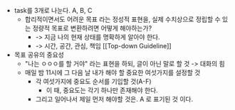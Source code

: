 - task를 3개로 나눈다. A, B, C
	- 합리적이면서도 어려운 목표 라는 정성적 표현을, 실제 수치상으로 정립할 수 있는 정량적 목표로 변환하려면 어떻게 해야하는가?
		- -> 지금 나의 현재 상태를 명확하게 알아야 한다.
		- -> 시간, 공간, 관심, 책임 [[Top-down Guideline]]
- 목표 공유의 중요성
	- "나는 ㅇㅇㅇ를 할 거야" 라는 표현을 하되, 글이 아닌 말로 할 것 -> 대화의 힘
	- 매일 밤 11시에 그 다음 날 내가 해야 할 중요한 여섯가지를 설정할 것
		- 각 여섯가지에 중요도 순서를 기입할 것(A-F)
			- 이 때, 중요도는 각기 하나만 존재해야 한다.
		- 그리고 일어나서 제일 먼저 해야할 것은. A 로 표기된 것 이다.
